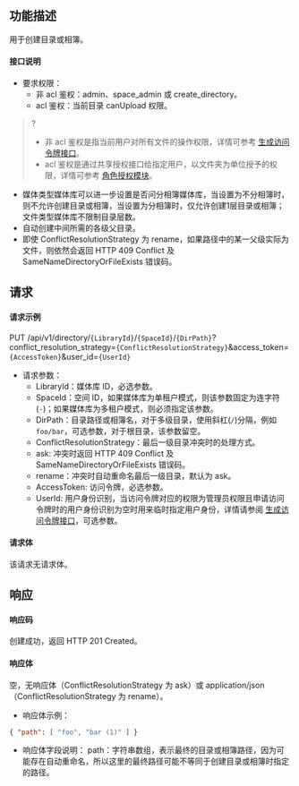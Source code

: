 ## 功能描述

用于创建目录或相簿。

#### 接口说明

- 要求权限：
    - 非 acl 鉴权：admin、space_admin 或 create_directory。
    - acl 鉴权：当前目录 canUpload 权限。
>?
> - 非 acl 鉴权是指当前用户对所有文件的操作权限，详情可参考 [生成访问令牌接口](https://cloud.tencent.com/document/product/1339/71159)。
> - acl 鉴权是通过共享授权接口给指定用户，以文件夹为单位授予的权限，详情可参考 [角色授权模块](https://cloud.tencent.com/document/product/1339/71014)。
> 
- 媒体类型媒体库可以进一步设置是否问分相簿媒体库，当设置为不分相簿时，则不允许创建目录或相簿，当设置为分相簿时，仅允许创建1层目录或相簿；文件类型媒体库不限制目录层数。
- 自动创建中间所需的各级父目录。
- 即使 ConflictResolutionStrategy 为 rename，如果路径中的某一父级实际为文件，则依然会返回 HTTP 409 Conflict 及 SameNameDirectoryOrFileExists 错误码。

## 请求

#### 请求示例  

PUT /api/v1/directory/`{LibraryId}`/`{SpaceId}`/`{DirPath}`?conflict_resolution_strategy=`{ConflictResolutionStrategy}`&access_token=`{AccessToken}`&user_id=`{UserId}`

- 请求参数：
    - LibraryId：媒体库 ID，必选参数。
    - SpaceId：空间 ID，如果媒体库为单租户模式，则该参数固定为连字符(`-`)；如果媒体库为多租户模式，则必须指定该参数。
    - DirPath：目录路径或相簿名，对于多级目录，使用斜杠(`/`)分隔，例如 `foo/bar`，可选参数，对于根目录，该参数留空。
    - ConflictResolutionStrategy：最后一级目录冲突时的处理方式。
     - ask: 冲突时返回 HTTP 409 Conflict 及 SameNameDirectoryOrFileExists 错误码。
     - rename：冲突时自动重命名最后一级目录，默认为 ask。
    - AccessToken: 访问令牌，必选参数。
    - UserId: 用户身份识别，当访问令牌对应的权限为管理员权限且申请访问令牌时的用户身份识别为空时用来临时指定用户身份，详情请参阅 [生成访问令牌接口](https://cloud.tencent.com/document/product/1339/71159)，可选参数。

#### 请求体

该请求无请求体。

## 响应

#### 响应码

创建成功，返回 HTTP 201 Created。

#### 响应体

空，无响应体（ConflictResolutionStrategy 为 ask）或 application/json（ConflictResolutionStrategy 为 rename）。

- 响应体示例：
```json
{ "path": [ "foo", "bar (1)" ] }
```
- 响应体字段说明：
   path：字符串数组，表示最终的目录或相簿路径，因为可能存在自动重命名，所以这里的最终路径可能不等同于创建目录或相簿时指定的路径。
